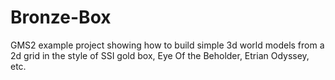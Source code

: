 # Bronze-Box
GMS2 example project showing how to build simple 3d world models from a 2d grid in the style of SSI gold box, Eye Of the Beholder, Etrian Odyssey, etc.
